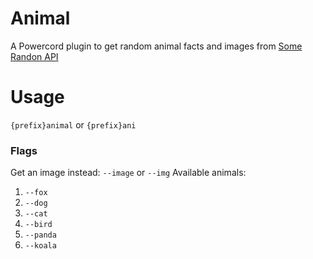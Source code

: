 # Animal
A Powercord plugin to get random animal facts and images from [Some Randon API](https://some-random-api.ml/)

# Usage
`{prefix}animal` or `{prefix}ani`
### Flags
Get an image instead: `--image` or `--img`
Available animals:
1. `--fox`
2. `--dog`
3. `--cat`
4. `--bird`
5. `--panda`
6. `--koala`
